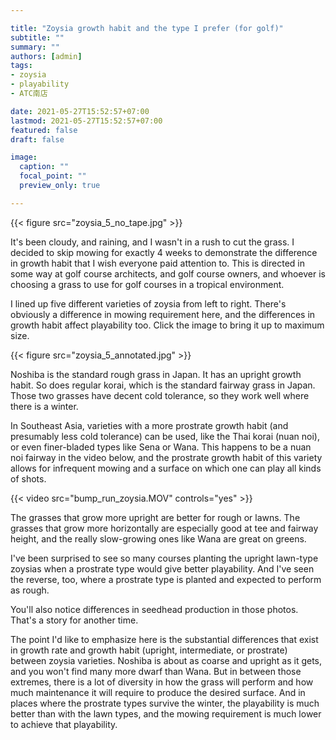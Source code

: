 ```yaml
---

title: "Zoysia growth habit and the type I prefer (for golf)"
subtitle: ""
summary: ""
authors: [admin]
tags: 
- zoysia
- playability
- ATC南店

date: 2021-05-27T15:52:57+07:00
lastmod: 2021-05-27T15:52:57+07:00
featured: false
draft: false

image:
  caption: ""
  focal_point: ""
  preview_only: true

---
```


{{< figure src="zoysia_5_no_tape.jpg" >}}

It's been cloudy, and raining, and I wasn't in a rush to cut the grass. I decided to skip mowing for exactly 4 weeks to demonstrate the difference in growth habit that I wish everyone paid attention to. This is directed in some way at golf course architects, and golf course owners, and whoever is choosing a grass to use for golf courses in a tropical environment.

I lined up five different varieties of zoysia from left to right. There's obviously a difference in mowing requirement here, and the differences in growth habit affect playability too. Click the image to bring it up to maximum size.

{{< figure src="zoysia_5_annotated.jpg" >}}

Noshiba is the standard rough grass in Japan. It has an upright growth habit. So does regular korai, which is the standard fairway grass in Japan. Those two grasses have decent cold tolerance, so they work well where there is a winter. 

In Southeast Asia, varieties with a more prostrate growth habit (and presumably less cold tolerance) can be used, like the Thai korai (nuan noi), or even finer-bladed types like Sena or Wana. This happens to be a nuan noi fairway in the video below, and the prostrate growth habit of this variety allows for infrequent mowing and a surface on which one can play all kinds of shots.

{{< video src="bump_run_zoysia.MOV" controls="yes" >}}

The grasses that grow more upright are better for rough or lawns. The grasses that grow more horizontally are especially good at tee and fairway height, and the really slow-growing ones like Wana are great on greens.

I've been surprised to see so many courses planting the upright lawn-type zoysias when a prostrate type would give better playability. And I've seen the reverse, too, where a prostrate type is planted and expected to perform as rough. 

You'll also notice differences in seedhead production in those photos. That's a story for another time. 

The point I'd like to emphasize here is the substantial differences that exist in growth rate and growth habit (upright, intermediate, or prostrate) between zoysia varieties. Noshiba is about as coarse and upright as it gets, and you won't find many more dwarf than Wana. But in between those extremes, there is a lot of diversity in how the grass will perform and how much maintenance it will require to produce the desired surface. And in places where the prostrate types survive the winter, the playability is much better than with the lawn types, and the mowing requirement is much lower to achieve that playability.



